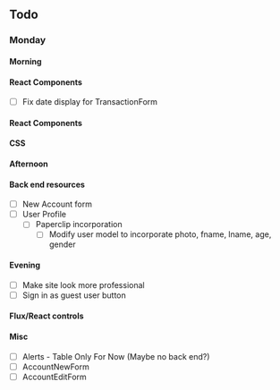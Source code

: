 ## Todo
### Monday
#### Morning
#### React Components
- [ ] Fix date display for TransactionForm
#### React Components
#### CSS
#### Afternoon
#### Back end resources
- [ ] New Account form
- [ ] User Profile
  - [ ] Paperclip incorporation
    -[ ] Modify user model to incorporate photo, fname, lname, age, gender
#### Evening
- [ ] Make site look more professional
- [ ] Sign in as guest user button
#### Flux/React controls
#### Misc
- [ ] Alerts - Table Only For Now (Maybe no back end?)
- [ ] AccountNewForm
- [ ] AccountEditForm
